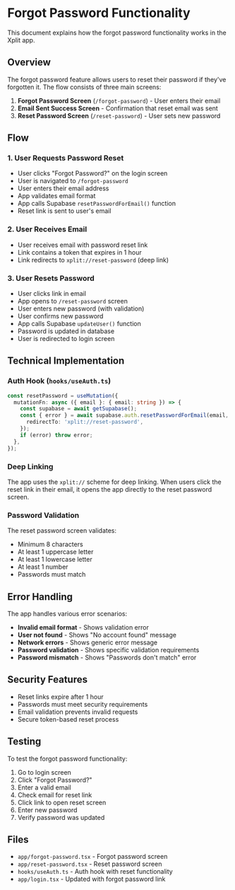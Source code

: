 # Forgot Password Functionality

This document explains how the forgot password functionality works in the Xplit app.

## Overview

The forgot password feature allows users to reset their password if they've forgotten it. The flow consists of three main screens:

1. **Forgot Password Screen** (`/forgot-password`) - User enters their email
2. **Email Sent Success Screen** - Confirmation that reset email was sent
3. **Reset Password Screen** (`/reset-password`) - User sets new password

## Flow

### 1. User Requests Password Reset

- User clicks "Forgot Password?" on the login screen
- User is navigated to `/forgot-password`
- User enters their email address
- App validates email format
- App calls Supabase `resetPasswordForEmail()` function
- Reset link is sent to user's email

### 2. User Receives Email

- User receives email with password reset link
- Link contains a token that expires in 1 hour
- Link redirects to `xplit://reset-password` (deep link)

### 3. User Resets Password

- User clicks link in email
- App opens to `/reset-password` screen
- User enters new password (with validation)
- User confirms new password
- App calls Supabase `updateUser()` function
- Password is updated in database
- User is redirected to login screen

## Technical Implementation

### Auth Hook (`hooks/useAuth.ts`)

```typescript
const resetPassword = useMutation({
  mutationFn: async ({ email }: { email: string }) => {
    const supabase = await getSupabase();
    const { error } = await supabase.auth.resetPasswordForEmail(email, {
      redirectTo: 'xplit://reset-password',
    });
    if (error) throw error;
  },
});
```

### Deep Linking

The app uses the `xplit://` scheme for deep linking. When users click the reset link in their email, it opens the app directly to the reset password screen.

### Password Validation

The reset password screen validates:
- Minimum 8 characters
- At least 1 uppercase letter
- At least 1 lowercase letter
- At least 1 number
- Passwords must match

## Error Handling

The app handles various error scenarios:

- **Invalid email format** - Shows validation error
- **User not found** - Shows "No account found" message
- **Network errors** - Shows generic error message
- **Password validation** - Shows specific validation requirements
- **Password mismatch** - Shows "Passwords don't match" error

## Security Features

- Reset links expire after 1 hour
- Passwords must meet security requirements
- Email validation prevents invalid requests
- Secure token-based reset process

## Testing

To test the forgot password functionality:

1. Go to login screen
2. Click "Forgot Password?"
3. Enter a valid email
4. Check email for reset link
5. Click link to open reset screen
6. Enter new password
7. Verify password was updated

## Files

- `app/forgot-password.tsx` - Forgot password screen
- `app/reset-password.tsx` - Reset password screen
- `hooks/useAuth.ts` - Auth hook with reset functionality
- `app/login.tsx` - Updated with forgot password link
